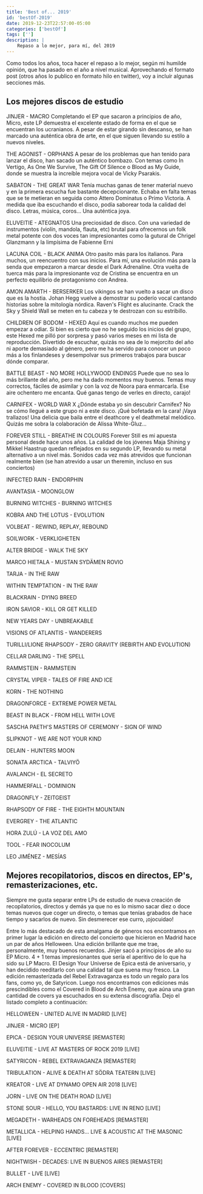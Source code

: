 ```yaml
---
title: 'Best of... 2019'
id: 'bestOf-2019'
date: 2019-12-23T22:57:00-05:00
categories: ['bestOf']
tags: ['']
description: |
    Repaso a lo mejor, para mí, del 2019
---
```


Como todos los años, toca hacer el repaso a lo mejor, según mi humilde opinión, que ha pasado en el año a nivel musical. Aprovechando el formato post (otros años lo publico en formato hilo en twitter), voy a incluír algunas secciones más.

<h2>Los mejores discos de estudio</h2>

JINJER - MACRO
Completando el EP que sacaron a principios de año, Micro, este LP demuestra el excelente estado de forma en el que se encuentran los ucranianos. A pesar de estar girando sin descanso, se han marcado una auténtica obra de arte, en el que siguen llevando su estilo a nuevos niveles.

THE AGONIST - ORPHANS
A pesar de los problemas que han tenido para lanzar el disco, han sacado un auténtico bombazo. Con temas como In Vertigo, As One We Survive, The Gift Of Silence o Blood as My Guide, donde se muestra la increíble mejora vocal de Vicky Psarakis.

SABATON - THE GREAT WAR
Tenía muchas ganas de tener material nuevo y en la primera escucha fue bastante decepcionante. Echaba en falta temas que se te metieran en seguida como Attero Dominatus o Primo Victoria. A medida que iba escuchando el disco, podía saborear toda la calidad del disco. Letras, música, coros... Una auténtica joya.

ELUVEITIE - ATEGNATOS
Una preciosidad de disco. Con una variedad de instrumentos (violín, mandola, flauta, etc) brutal para ofrecernos un folk metal potente con dos voces tan impresionantes como la gutural de Chrigel Glanzmann y la limpísima de Fabienne Erni

LACUNA COIL - BLACK ANIMA
Otro pasito más para los italianos. Para muchos, un reencuentro con sus inicios. Para mí, una evolución más para la senda que empezaron a marcar desde el Dark Adrenaline. Otra vuelta de tuerca más para la impresionante voz de Cristina se encuentra en un perfecto equilibrio de protagonismo con Andrea.

AMON AMARTH - BERSERKER
Los vikingos se han vuelto a sacar un disco que es la hostia. Johan Hegg vuelve a demostrar su poderío vocal cantando historias sobre la mitología nórdica. Raven's Flight es alucinante. Crack the Sky y Shield Wall se meten en tu cabeza y te destrozan con su estribillo.

CHILDREN OF BODOM - HEXED
Aquí es cuando muchos me pueden empezar a odiar. Si bien es cierto que no he seguido los inicios del grupo, este Hexed me pilló por sorpresa y pasó varios meses en mi lista de reproducción. Divertido de escuchar, quizás no sea de lo mejorcito del año ni aporte demasiado al género, pero me ha servido para conocer un poco más a los finlandeses y desempolvar sus primeros trabajos para buscar dónde comparar.

BATTLE BEAST - NO MORE HOLLYWOOD ENDINGS
Puede que no sea lo más brillante del año, pero me ha dado momentos muy buenos. Temas muy correctos, fáciles de asimilar y con la voz de Noora para enmarcarla. Ese aire ochentero me encanta. Qué ganas tengo de verles en directo, carajo!

CARNIFEX - WORLD WAR X
¿Dónde estaba yo sin descubrir Carnifex? No se cómo llegué a este grupo ni a este disco. ¡Qué bofetada en la cara! ¡Vaya trallazos! Una delicia que baila entre el deathcore y el deathmetal melódico. Quizás me sobra la colaboración de Alissa White-Gluz...

FOREVER STILL - BREATHE IN COLOURS
Forever Still es mi apuesta personal desde hace unos años. La calidad de los jóvenes Maja Shining y Mikkel Haastrup quedan reflejados en su segundo LP, llevando su metal alternativo a un nivel más. Sonidos cada vez más atrevidos que funcionan realmente bien (se han atrevido a usar un theremin, incluso en sus conciertos)

INFECTED RAIN - ENDORPHIN

AVANTASIA - MOONGLOW

BURNING WITCHES - BURNING WITCHES

KOBRA AND THE LOTUS - EVOLUTION

VOLBEAT - REWIND, REPLAY, REBOUND

SOILWORK - VERKLIGHETEN

ALTER BRIDGE - WALK THE SKY

MARCO HIETALA - MUSTAN SYDÄMEN ROVIO

TARJA - IN THE RAW

WITHIN TEMPTATION - IN THE RAW

BLACKRAIN - DYING BREED

IRON SAVIOR - KILL OR GET KILLED

NEW YEARS DAY - UNBREAKABLE

VISIONS OF ATLANTIS - WANDERERS

TURILLI/LIONE RHAPSODY - ZERO GRAVITY (REBIRTH AND EVOLUTION)

CELLAR DARLING - THE SPELL

RAMMSTEIN - RAMMSTEIN

CRYSTAL VIPER - TALES OF FIRE AND ICE

KORN - THE NOTHING

DRAGONFORCE - EXTREME POWER METAL

BEAST IN BLACK - FROM HELL WITH LOVE

SASCHA PAETH'S MASTERS OF CEREMONY - SIGN OF WIND

SLIPKNOT - WE ARE NOT YOUR KIND

DELAIN - HUNTERS MOON

SONATA ARCTICA - TALVIYÖ

AVALANCH - EL SECRETO

HAMMERFALL - DOMINION

DRAGONFLY - ZEITGEIST

RHAPSODY OF FIRE - THE EIGHTH MOUNTAIN

EVERGREY - THE ATLANTIC

HORA ZULÚ - LA VOZ DEL AMO

TOOL - FEAR INOCOLUM

LEO JIMÉNEZ - MESÍAS

<h2>Mejores recopilatorios, discos en directos, EP's, remasterizaciones, etc.</h2>

Siempre me gusta separar entre LPs de estudio de nueva creación de recopilatorios, directos y demás ya que no es lo mismo sacar diez o doce temas nuevos que coger un directo, o temas que tenías grabados de hace tiempo y sacarlos de nuevo. Sin desmerecer ese curro, ¡ojocuidao!

Entre lo más destacado de esta amalgama de géneros nos encontramos en primer lugar la edición en directo del concierto que hicieron en Madrid hace un par de años Helloween. Una edición brillante que me trae, personalmente, muy buenos recuerdos. Jinjer sacó a principios de año su EP Micro. 4 + 1 temas impresionantes que sería el aperitivo de lo que ha sido su LP Macro. El Design Your Universe de Epica está de aniversario, y han decidido reeditarlo con una calidad tal que suena muy fresco. La edición remasterizada del Rebel Extravaganza es todo un regalo para los fans, como yo, de Satyricon. Luego nos encontramos con ediciones más prescindibles como el Covered in Blood de Arch Enemy, que aúna una gran cantidad de covers ya escuchados en su extensa discografía. Dejo el listado completo a continuación:

HELLOWEEN - UNITED ALIVE IN MADRID [LIVE]

JINJER - MICRO [EP]

EPICA - DESIGN YOUR UNIVERSE [REMASTER]

ELUVEITIE - LIVE AT MASTERS OF ROCK 2019 [LIVE]

SATYRICON - REBEL EXTRAVAGANZA [REMASTER]

TRIBULATION - ALIVE & DEATH AT SÖDRA TEATERN [LIVE]

KREATOR - LIVE AT DYNAMO OPEN AIR 2018 [LIVE]

JORN - LIVE ON THE DEATH ROAD [LIVE]

STONE SOUR - HELLO, YOU BASTARDS: LIVE IN RENO [LIVE]

MEGADETH - WARHEADS ON FOREHEADS [REMASTER]

METALLICA - HELPING HANDS... LIVE & ACOUSTIC AT THE MASONIC [LIVE]

AFTER FOREVER - ECCENTRIC [REMASTER]

NIGHTWISH - DECADES: LIVE IN BUENOS AIRES [REMASTER]

BULLET - LIVE [LIVE]

ARCH ENEMY - COVERED IN BLOOD [COVERS]